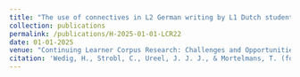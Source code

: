 ```yaml
---
title: "The use of connectives in L2 German writing by L1 Dutch students: A learner corpus study"
collection: publications
permalink: /publications/H-2025-01-01-LCR22
date: 01-01-2025
venue: "Continuing Learner Corpus Research: Challenges and Opportunities. Presses universitaires de Louvain."
citation: 'Wedig, H., Strobl, C., Ureel, J. J. J., & Mortelmans, T. (forthcoming). The use of connectives in L2 German writing by L1 Dutch students: A learner corpus study. In Katherine Ackerley & Erik Castello (Eds.), Continuing Learner Corpus Research: Challenges and Opportunities (pp. 213–243). Presses universitaires de Louvain.'
---
```

